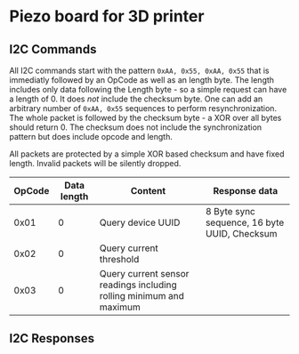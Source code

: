 # Piezo board for 3D printer


## I2C Commands

All I2C commands start with the pattern ```0xAA, 0x55, 0xAA, 0x55```
that is immediatly followed by an OpCode as well as an length byte. The length
includes only data following the Length byte - so a simple request can have
a length of 0. It does _not_ include the checksum byte. One can add an arbitrary
number of ```0xAA, 0x55``` sequences to perform resynchronization.
The whole packet is followed by the checksum byte - a XOR over all bytes should
return 0. The checksum does not include the synchronization pattern but does
include opcode and length.

All packets are protected by a simple XOR based checksum and have fixed length.
Invalid packets will be silently dropped.

| OpCode | Data length | Content | Response data |
| ------ | ----------- | ------- | ------------- |
| 0x01   | 0           | Query device UUID | 8 Byte sync sequence, 16 byte UUID, Checksum |
| 0x02   | 0           | Query current threshold |
| 0x03   | 0           | Query current sensor readings including rolling minimum and maximum |


## I2C Responses
